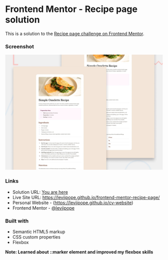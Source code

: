 # Frontend Mentor - Recipe page solution

This is a solution to the [Recipe page challenge on Frontend Mentor](https://www.frontendmentor.io/challenges/recipe-page-KiTsR8QQKm).

### Screenshot

![](./preview.jpg)

### Links

- Solution URL: [You are here](https://github.com/leviipope/frontend-mentor-recipe-page)
- Live Site URL: https://leviipope.github.io/frontend-mentor-recipe-page/
- Personal Website - (https://leviipope.github.io/cv-website)
- Frontend Mentor - [@leviipope](https://www.frontendmentor.io/profile/leviipope)

### Built with

- Semantic HTML5 markup
- CSS custom properties
- Flexbox

**Note: Learned about ::marker element and improved my flexbox skills**




